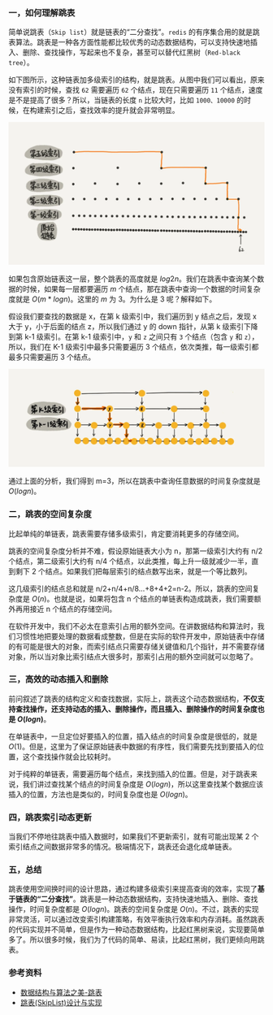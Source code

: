 ### 一，如何理解跳表

简单说跳表（`Skip list`）就是链表的“二分查找”。`redis` 的有序集合用的就是跳表算法。跳表是一种各方面性能都比较优秀的动态数据结构，可以支持快速地插入、删除、查找操作，写起来也不复杂，甚至可以替代红黑树（`Red-black tree`）。

如下图所示，这种链表加多级索引的结构，就是跳表。从图中我们可以看出，原来没有索引的时候，查找 `62` 需要遍历 `62` 个结点，现在只需要遍历 `11` 个结点，速度是不是提高了很多？所以，当链表的长度 `n` 比较大时，比如 `1000、10000` 的时候，在构建索引之后，查找效率的提升就会非常明显。

![skip_list](./images/skip_list.png)

如果包含原始链表这一层，整个跳表的高度就是 $log2n$。我们在跳表中查询某个数据的时候，如果每一层都要遍历 $m$ 个结点，那在跳表中查询一个数据的时间复杂度就是 $O(m*logn)$。这里的 $m$ 为 $3$。为什么是 3 呢？解释如下。

假设我们要查找的数据是 x，在第 k 级索引中，我们遍历到 y 结点之后，发现 x 大于 y，小于后面的结点 z，所以我们通过 y 的 down 指针，从第 k 级索引下降到第 k-1 级索引。在第 k-1 级索引中，`y` 和 `z` 之间只有 `3` 个结点（包含 `y` 和 `z`），所以，我们在 K-1 级索引中最多只需要遍历 3 个结点，依次类推，每一级索引都最多只需要遍历 3 个结点。

![skip_list](./images/skip_list2.png)

通过上面的分析，我们得到 m=3，所以在跳表中查询任意数据的时间复杂度就是 $O(logn)$。

### 二，跳表的空间复杂度

比起单纯的单链表，跳表需要存储多级索引，肯定要消耗更多的存储空间。

跳表的空间复杂度分析并不难，假设原始链表大小为 n，那第一级索引大约有 n/2 个结点，第二级索引大约有 n/4 个结点，以此类推，每上升一级就减少一半，直到剩下 2 个结点。如果我们把每层索引的结点数写出来，就是一个等比数列。

这几级索引的结点总和就是 n/2+n/4+n/8…+8+4+2=n-2。所以，跳表的空间复杂度是 $O(n)$。也就是说，如果将包含 n 个结点的单链表构造成跳表，我们需要额外再用接近 n 个结点的存储空间。

在软件开发中，我们不必太在意索引占用的额外空间。在讲数据结构和算法时，我们习惯性地把要处理的数据看成整数，但是在实际的软件开发中，原始链表中存储的有可能是很大的对象，而索引结点只需要存储关键值和几个指针，并不需要存储对象，所以当对象比索引结点大很多时，那索引占用的额外空间就可以忽略了。

### 三，高效的动态插入和删除

前问叙述了跳表的结构定义和查找数据，实际上，跳表这个动态数据结构，**不仅支持查找操作，还支持动态的插入、删除操作，而且插入、删除操作的时间复杂度也是 $O(logn)$**。

在单链表中，一旦定位好要插入的位置，插入结点的时间复杂度是很低的，就是 $O(1)$。但是，这里为了保证原始链表中数据的有序性，我们需要先找到要插入的位置，这个查找操作就会比较耗时。

对于纯粹的单链表，需要遍历每个结点，来找到插入的位置。但是，对于跳表来说，我们讲过查找某个结点的时间复杂度是 $O(logn)$，所以这里查找某个数据应该插入的位置，方法也是类似的，时间复杂度也是 $O(logn)$。

### 四，跳表索引动态更新

当我们不停地往跳表中插入数据时，如果我们不更新索引，就有可能出现某 2 个索引结点之间数据非常多的情况。极端情况下，跳表还会退化成单链表。

### 五，总结

跳表使用空间换时间的设计思路，通过构建多级索引来提高查询的效率，实现了**基于链表的“二分查找”**。跳表是一种动态数据结构，支持快速地插入、删除、查找操作，时间复杂度都是 $O(logn)$。跳表的空间复杂度是 $O(n)$。不过，跳表的实现非常灵活，可以通过改变索引构建策略，有效平衡执行效率和内存消耗。虽然跳表的代码实现并不简单，但是作为一种动态数据结构，比起红黑树来说，实现要简单多了。所以很多时候，我们为了代码的简单、易读，比起红黑树，我们更倾向用跳表。

### 参考资料

+ [数据结构与算法之美-跳表](https://time.geekbang.org/column/article/42896)
+ [跳表(SkipList)设计与实现
](https://leetcode-cn.com/circle/article/gRlksy/)